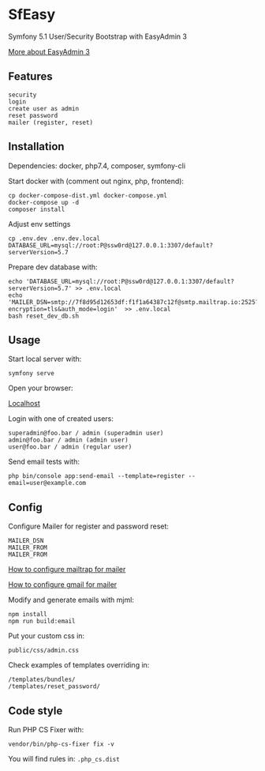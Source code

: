 # SfEasy
Symfony 5.1 User/Security Bootstrap with EasyAdmin 3

[More about EasyAdmin 3](https://symfony.com/doc/master/bundles/EasyAdminBundle/index.html)

## Features
```
security
login
create user as admin
reset password
mailer (register, reset)
```

## Installation
Dependencies:
docker, php7.4, composer, symfony-cli

Start docker with (comment out nginx, php, frontend):
```
cp docker-compose-dist.yml docker-compose.yml
docker-compose up -d
composer install
```

Adjust env settings
```
cp .env.dev .env.dev.local
DATABASE_URL=mysql://root:P@ssw0rd@127.0.0.1:3307/default?serverVersion=5.7
``` 
Prepare dev database with:
```
echo 'DATABASE_URL=mysql://root:P@ssw0rd@127.0.0.1:3307/default?serverVersion=5.7' >> .env.local
echo 'MAILER_DSN=smtp://7f8d95d12653df:f1f1a64387c12f@smtp.mailtrap.io:2525?encryption=tls&auth_mode=login'  >> .env.local
bash reset_dev_db.sh
```

## Usage

Start local server with:
```
symfony serve
```
Open your browser:

[Localhost](http://localhost:8000)

Login with one of created users:
```
superadmin@foo.bar / admin (superadmin user)
admin@foo.bar / admin (admin user)
user@foo.bar / admin (regular user)
```

Send email tests with:
```
php bin/console app:send-email --template=register --email=user@example.com
```

## Config
Configure Mailer for register and password reset:
```
MAILER_DSN
MAILER_FROM
MAILER_FROM
```
[How to configure mailtrap for mailer](https://blog.mailtrap.io/send-emails-in-symfony/)

[How to configure gmail for mailer](https://symfony.com/doc/current/email.html#using-gmail-to-send-emails)

Modify and generate emails with mjml:
```
npm install
npm run build:email
```
Put your custom css in:
```
public/css/admin.css
```
Check examples of templates overriding in:
```
/templates/bundles/
/templates/reset_password/
```

## Code style
Run PHP CS Fixer with:
```
vendor/bin/php-cs-fixer fix -v
```
You will find rules in: `.php_cs.dist`